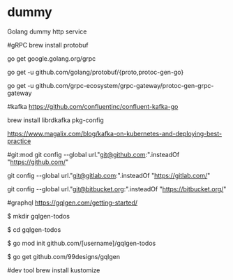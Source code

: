 # dummy
Golang dummy http service

#gRPC
brew install protobuf

go get google.golang.org/grpc

go get -u github.com/golang/protobuf/{proto,protoc-gen-go}

go get -u github.com/grpc-ecosystem/grpc-gateway/protoc-gen-grpc-gateway

#kafka
https://github.com/confluentinc/confluent-kafka-go

brew install librdkafka pkg-config

https://www.magalix.com/blog/kafka-on-kubernetes-and-deploying-best-practice

#git:mod
git config --global url."git@github.com:".insteadOf "https://github.com/"

git config --global url."git@gitlab.com:".insteadOf "https://gitlab.com/"

git config --global url."git@bitbucket.org:".insteadOf "https://bitbucket.org/"

#graphql
https://gqlgen.com/getting-started/

$ mkdir gqlgen-todos

$ cd gqlgen-todos

$ go mod init github.com/[username]/gqlgen-todos

$ go get github.com/99designs/gqlgen

#dev tool
brew install kustomize
